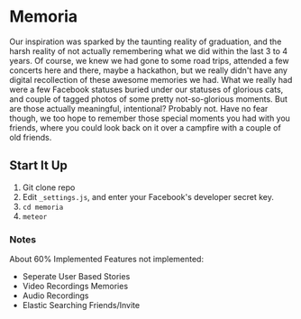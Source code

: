# Memoria

Our inspiration was sparked by the taunting reality of graduation, and the harsh reality of not actually remembering what we did within the last 3 to 4 years. Of course, we knew we had gone to some road trips, attended a few concerts here and there, maybe a hackathon, but we really didn't have any digital recollection of these awesome memories we had. What we really had were a few Facebook statuses buried under our statuses of glorious cats, and couple of tagged photos of some pretty not-so-glorious moments. But are those actually meaningful, intentional? Probably not. Have no fear though, we too hope to remember those special moments you had with you friends, where you could look back on it over a campfire with a couple of old friends.

## Start It Up

1. Git clone repo
2. Edit `_settings.js`, and enter your Facebook's developer secret key.
3. `cd memoria`
4. `meteor`

### Notes
About 60% Implemented
Features not implemented:
  - Seperate User Based Stories 
  - Video Recordings Memories
  - Audio Recordings
  - Elastic Searching Friends/Invite
